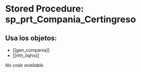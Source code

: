 # Stored Procedure: sp_prt_Compania_Certingreso

## Usa los objetos:
- [[gen_compania]]
- [[rhh_liqhis]]

*No code available.*
